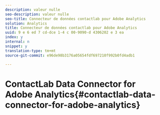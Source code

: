 ```yaml
---
description: valeur nulle
seo-description: valeur nulle
seo-title: Connecteur de données contactlab pour Adobe Analytics
solution: Analytics
title: Connecteur de données contactlab pour Adobe Analytics
uuid: 9 e 6 ed 7 cd-dce 1-4 c 00-9090-d 4306202 e 3 ea
index: y
internal: n
snippet: y
translation-type: tm+mt
source-git-commit: e96de98b3176a05654fdf697210f992b0fd4adb1

---
```



# ContactLab Data Connector for Adobe Analytics{#contactlab-data-connector-for-adobe-analytics}

